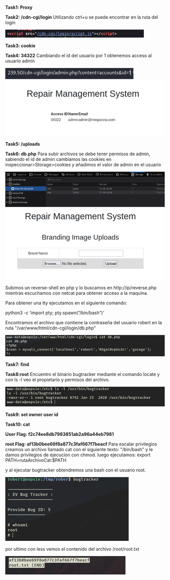 **Task1: Proxy**

**Task2: /cdn-cgi/login**
Utilizando ctrl+u se puede encontrar en la ruta del login

<img src="./images/Pasted image 20240523000936.png">

**Task3: cookie**

**Task4: 34322**
Cambiando el id del usuario por 1 obtenemos acceso al usuario admin

<img src="./images/Pasted image 20240523001429.png">

<img src="./images/Pasted image 20240523001444.png">

**Task5: /uploads**

**Task6: db.php**
Para subir archivos se debe tener permisos de admin, sabiendo el id de admin cambiamos las cookies en inspeccionar>Storage>cookies y añadimos el valor de admin en el usuario 

<img src="./images/Pasted image 20240523003626.png">

<img src="./images/Pasted image 20240523003641.png">

Subimos un reverse-shell en php y lo buscamos en http://ip/reverse.php mientras escuchamos con netcat para obtener acceso a la maquina.

Para obtener una tty ejecutamos en el siguiente comando:

python3 -c ‘import pty; pty.spawn(“/bin/bash”)’

Encontramos el archivo que contiene la contraseña del usuario robert en la ruta "/var/www/html/cdn-cgi/login/db.php" 

<img src="./images/Pasted image 20240523005238.png">



**Task7: find**

**Task8:root**
Encuentro el binario bugtracker mediante el comando locate y con ls -l veo el propietario y permisos del archivo.

<img src="./images/Pasted image 20240523010110.png">


**Task9: set owner user id**

**Task10: cat** 

**User Flag: f2c74ee8db7983851ab2a96a44eb7981**

**root Flag: af13b0bee69f8a877c3faf667f7beacf**
Para escalar privilegios creamos un archivo llamado cat con el siguiente texto: "/bin/bash" y le damos privilegios de ejecucion con chmod.
luego ejecutamos:
export PATH=rutaArchivoCat:$PATH

y al ejecutar bugtracker obtendremos una bash con el usuario root.
			
<img src="./images/Pasted image 20240523014628.png">
   	
			
 por ultimo con less vemos el contenido del archivo /root/root.txt
 
 <img src="./images/Pasted image 20240523014749.png">



